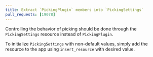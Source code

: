```yaml
---
title: Extract `PickingPlugin` members into `PickingSettings`
pull_requests: [19078]
---
```


Controlling the behavior of picking should be done through
the `PickingSettings` resource instead of `PickingPlugin`.

To initialize `PickingSettings` with non-default values, simply add
the resource to the app using `insert_resource` with desired value.